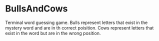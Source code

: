 ﻿# BullsAndCows
 
Terminal word guessing game. Bulls represent letters that exist in the mystery word and are in th correct poisition. Cows represent letters that exist in the word but are in the wrong position.
